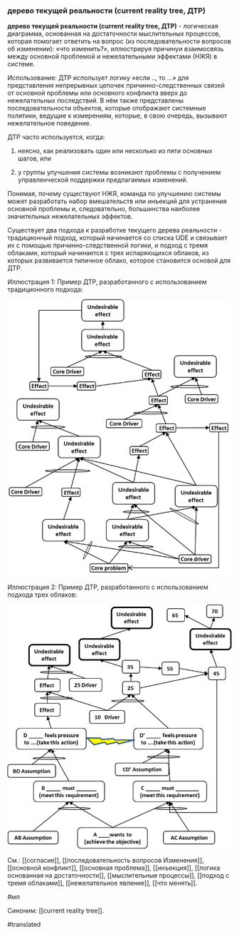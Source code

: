 ### дерево текущей реальности (current reality tree, ДТР)

**дерево текущей реальности (current reality tree, ДТР)** - логическая диаграмма, основанная на достаточности мыслительных процессов, которая помогает ответить на вопрос (из последовательности вопросов об изменении): «что изменить?», иллюстрируя причинуи взаимосвязь между основной проблемой и нежелательными эффектами (НЖЯ) в системе.

Использование: ДТР использует логику «если .., то \...» для представления непрерывных цепочек причинно-следственных связей от основной проблемы или основного конфликта вверх до нежелательных последствий. В нём также представлены последовательности объектов, которые отображают системные политики, ведущие к измерениям, которые, в свою очередь, вызывают нежелательное поведение.

ДТР часто используется, когда:

1. неясно, как реализовать один или несколько из пяти основных шагов, или

2. у группы улучшения системы возникают проблемы с получением управленческой поддержки предлагаемых изменений.

Понимая, почему существуют НЖЯ, команда по улучшению системы может разработать набор вмешательств или инъекций для устранения основной проблемы и, следовательно, большинства наиболее значительных нежелательных эффектов.

Существует два подхода к разработке текущего дерева реальности - традиционный подход, который начинается со списка UDE и связывает их с помощью причинно-следственной логики, и подход с тремя облаками, который начинается с трех испаряющихся облаков, из которых развивается типичное облако, которое становится основой для ДТР.

Иллюстрация 1: Пример ДТР, разработанного с использованием традиционного подхода:

![](images/image86.png)

Иллюстрация 2: Пример ДТР, разработанного с использованием подхода трех облаков:

![](images/image31.png)

См.: [[согласие]], [[последовательность вопросов Изменения]], [[основной конфликт]], [[основная проблема]], [[инъекция]], [[логика основанная на достаточности]], [[мыслительные процессы]], [[подход с тремя облаками]], [[нежелательное явление]], [[что менять]].

#мп

Синоним: [[current reality tree]].

#translated
